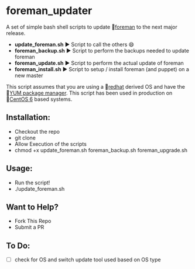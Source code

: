 # foreman_updater

A set of simple bash shell scripts to update :link:[foreman][1] to the next major release.

* **update_foreman.sh**   :arrow_forward:  Script to call the others  :smile:
* **foreman_backup.sh**   :arrow_forward:  Script to perform the backups needed to update foreman
* **foreman_update.sh**   :arrow_forward:  Script to perform the actual update of foreman
* **foreman_install.sh**  :arrow_forward:  Script to setup / install foreman (and puppet) on a new master

This script assumes that you are using a :link:[redhat][2] derived OS and have the :link:[YUM package manager][3].
This script has been used in production on :link:[CentOS 6][4] based systems.

## Installation:
*  Checkout the repo
  * git clone
*  Allow Execution of the scripts
  * chmod +x update_foreman.sh foreman_backup.sh foreman_upgrade.sh

## Usage:
*  Run the script!
  * ./update_foreman.sh

## Want to Help?
* Fork This Repo
* Submit a PR

## To Do:
- [ ] check for OS and switch update tool used based on OS type


[1]: http://theforeman.org
[2]: https://www.redhat.com
[3]: http://yum.baseurl.org
[4]: https://www.centos.org
